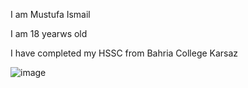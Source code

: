 I am Mustufa Ismail

I am 18 yearws old

I have completed my HSSC from Bahria College Karsaz

![image](https://www.google.com/imgres?q=programming%20image&imgurl=https%3A%2F%2Fimg.freepik.com%2Ffree-vector%2Flaptop-with-program-code-isometric-icon-software-development-programming-applications-dark-neon_39422-971.jpg&imgrefurl=https%3A%2F%2Fwww.freepik.com%2Ffree-photos-vectors%2Fprogramming&docid=XLEsHXPY57TlwM&tbnid=zTN8fE0ZP9zCiM&vet=12ahUKEwjKxsns8p6IAxVOQ_EDHdb4MLUQM3oECGgQAA..i&w=626&h=470&hcb=2&ved=2ahUKEwjKxsns8p6IAxVOQ_EDHdb4MLUQM3oECGgQAA)
